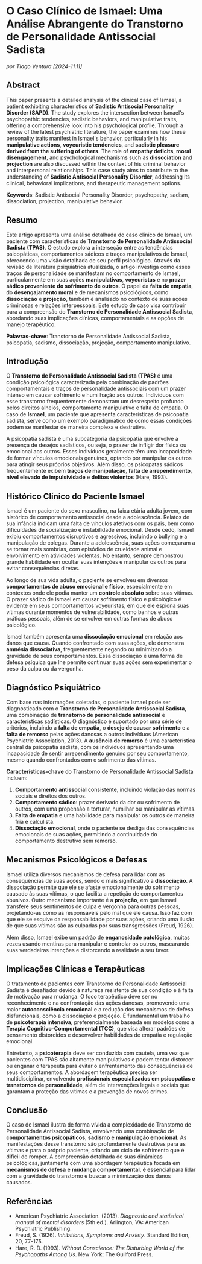 # **O Caso Clínico de Ismael: Uma Análise Abrangente do Transtorno de Personalidade Antissocial Sadista**

_por Tiago Ventura [2024-11.11]_

## **Abstract**

This paper presents a detailed analysis of the clinical case of Ismael, a patient exhibiting characteristics of **Sadistic Antisocial Personality Disorder (SAPD)**. The study explores the intersection between Ismael's psychopathic tendencies, sadistic behaviors, and manipulative traits, offering a comprehensive look into his psychological profile. Through a review of the latest psychiatric literature, the paper examines how these personality traits manifest in Ismael's behavior, particularly in his **manipulative actions**, **voyeuristic tendencies**, and **sadistic pleasure derived from the suffering of others**. The role of **empathy deficits**, **moral disengagement**, and psychological mechanisms such as **dissociation** and **projection** are also discussed within the context of his criminal behavior and interpersonal relationships. This case study aims to contribute to the understanding of **Sadistic Antisocial Personality Disorder**, addressing its clinical, behavioral implications, and therapeutic management options.

**Keywords**: Sadistic Antisocial Personality Disorder, psychopathy, sadism, dissociation, projection, manipulative behavior.

## **Resumo**

Este artigo apresenta uma análise detalhada do caso clínico de Ismael, um paciente com características de **Transtorno de Personalidade Antissocial Sadista (TPAS)**. O estudo explora a interseção entre as tendências psicopáticas, comportamentos sádicos e traços manipulativos de Ismael, oferecendo uma visão detalhada de seu perfil psicológico. Através da revisão de literatura psiquiátrica atualizada, o artigo investiga como esses traços de personalidade se manifestam no comportamento de Ismael, particularmente em suas ações **manipulativas**, **voyeuristas** e no **prazer sádico proveniente do sofrimento de outros**. O papel da **falta de empatia**, do **desengajamento moral** e de mecanismos psicológicos, como **dissociação** e **projeção**, também é analisado no contexto de suas ações criminosas e relações interpessoais. Este estudo de caso visa contribuir para a compreensão do **Transtorno de Personalidade Antissocial Sadista**, abordando suas implicações clínicas, comportamentais e as opções de manejo terapêutico.

**Palavras-chave**: Transtorno de Personalidade Antissocial Sadista, psicopatia, sadismo, dissociação, projeção, comportamento manipulativo.

## **Introdução**

O **Transtorno de Personalidade Antissocial Sadista (TPAS)** é uma condição psicológica caracterizada pela combinação de padrões comportamentais e traços de personalidade antissociais com um prazer intenso em causar sofrimento e humilhação aos outros. Indivíduos com esse transtorno frequentemente demonstram um desrespeito profundo pelos direitos alheios, comportamento manipulativo e falta de empatia. O caso de **Ismael**, um paciente que apresenta características de psicopatia sadista, serve como um exemplo paradigmático de como essas condições podem se manifestar de maneira complexa e destrutiva.

A psicopatia sadista é uma subcategoria da psicopatia que envolve a presença de desejos sadísticos, ou seja, o prazer de infligir dor física ou emocional aos outros. Esses indivíduos geralmente têm uma incapacidade de formar vínculos emocionais genuínos, optando por manipular os outros para atingir seus próprios objetivos. Além disso, os psicopatas sádicos frequentemente exibem **traços de manipulação**, **falta de arrependimento**, **nível elevado de impulsividade** e **delitos violentos** (Hare, 1993).

## **Histórico Clínico do Paciente Ismael**

Ismael é um paciente do sexo masculino, na faixa etária adulta jovem, com histórico de comportamento antissocial desde a adolescência. Relatos de sua infância indicam uma falta de vínculos afetivos com os pais, bem como dificuldades de socialização e instabilidade emocional. Desde cedo, Ismael exibiu comportamentos disruptivos e agressivos, incluindo o bullying e a manipulação de colegas. Durante a adolescência, suas ações começaram a se tornar mais sombrias, com episódios de crueldade animal e envolvimento em atividades violentas. No entanto, sempre demonstrou grande habilidade em ocultar suas intenções e manipular os outros para evitar consequências diretas.

Ao longo de sua vida adulta, o paciente se envolveu em diversos **comportamentos de abuso emocional e físico**, especialmente em contextos onde ele podia manter um **controle absoluto** sobre suas vítimas. O prazer sádico de Ismael em causar sofrimento físico e psicológico é evidente em seus comportamentos voyeuristas, em que ele espiona suas vítimas durante momentos de vulnerabilidade, como banhos e outras práticas pessoais, além de se envolver em outras formas de abuso psicológico.

Ismael também apresenta uma **dissociação emocional** em relação aos danos que causa. Quando confrontado com suas ações, ele demonstra **amnésia dissociativa**, frequentemente negando ou minimizando a gravidade de seus comportamentos. Essa dissociação é uma forma de defesa psíquica que lhe permite continuar suas ações sem experimentar o peso da culpa ou da vergonha.

## **Diagnóstico Psiquiátrico**

Com base nas informações coletadas, o paciente Ismael pode ser diagnosticado com o **Transtorno de Personalidade Antissocial Sadista**, uma combinação de **transtorno de personalidade antissocial** e características sadísticas. O diagnóstico é suportado por uma série de critérios, incluindo a **falta de empatia**, o **desejo de causar sofrimento** e a **falta de remorso** pelas ações danosas a outros indivíduos (American Psychiatric Association, 2013). A **ausência de remorso** é uma característica central da psicopatia sadista, com os indivíduos apresentando uma incapacidade de sentir arrependimento genuíno por seu comportamento, mesmo quando confrontados com o sofrimento das vítimas.

**Características-chave** do Transtorno de Personalidade Antissocial Sadista incluem:
1. **Comportamento antissocial** consistente, incluindo violação das normas sociais e direitos dos outros.
2. **Comportamento sádico**: prazer derivado da dor ou sofrimento de outros, com uma propensão a torturar, humilhar ou manipular as vítimas.
3. **Falta de empatia** e uma habilidade para manipular os outros de maneira fria e calculista.
4. **Dissociação emocional**, onde o paciente se desliga das consequências emocionais de suas ações, permitindo a continuidade do comportamento destrutivo sem remorso.

## **Mecanismos Psicológicos e Defesas**

Ismael utiliza diversos mecanismos de defesa para lidar com as consequências de suas ações, sendo o mais significativo a **dissociação**. A dissociação permite que ele se afaste emocionalmente do sofrimento causado às suas vítimas, o que facilita a repetição de comportamentos abusivos. Outro mecanismo importante é a **projeção**, em que Ismael transfere seus sentimentos de culpa e vergonha para outras pessoas, projetando-as como as responsáveis pelo mal que ele causa. Isso faz com que ele se esquive da responsabilidade por suas ações, criando uma ilusão de que suas vítimas são as culpadas por suas transgressões (Freud, 1926).

Além disso, Ismael exibe um padrão de **enganosidade patológica**, muitas vezes usando mentiras para manipular e controlar os outros, mascarando suas verdadeiras intenções e distorcendo a realidade a seu favor.

## **Implicações Clínicas e Terapêuticas**

O tratamento de pacientes com Transtorno de Personalidade Antissocial Sadista é desafiador devido à natureza resistente de sua condição e à falta de motivação para mudança. O foco terapêutico deve ser no reconhecimento e na confrontação das ações danosas, promovendo uma maior **autoconsciência emocional** e a redução dos mecanismos de defesa disfuncionais, como a dissociação e projeção. É fundamental um trabalho de **psicoterapia intensiva**, preferencialmente baseada em modelos como a **Terapia Cognitivo-Comportamental (TCC)**, que visa alterar padrões de pensamento distorcidos e desenvolver habilidades de empatia e regulação emocional.

Entretanto, a **psicoterapia** deve ser conduzida com cautela, uma vez que pacientes com TPAS são altamente manipulativos e podem tentar distorcer ou enganar o terapeuta para evitar o enfrentamento das consequências de seus comportamentos. A abordagem terapêutica precisa ser multidisciplinar, envolvendo **profissionais especializados em psicopatias e transtornos de personalidade**, além de intervenções legais e sociais que garantam a proteção das vítimas e a prevenção de novos crimes.

## **Conclusão**

O caso de Ismael ilustra de forma vívida a complexidade do Transtorno de Personalidade Antissocial Sadista, envolvendo uma combinação de **comportamentos psicopáticos**, **sadismo** e **manipulação emocional**. As manifestações desse transtorno são profundamente destrutivas para as vítimas e para o próprio paciente, criando um ciclo de sofrimento que é difícil de romper. A compreensão detalhada de suas dinâmicas psicológicas, juntamente com uma abordagem terapêutica focada em **mecanismos de defesa** e **mudança comportamental**, é essencial para lidar com a gravidade do transtorno e buscar a minimização dos danos causados.

## **Referências**

- American Psychiatric Association. (2013). *Diagnostic and statistical manual of mental disorders* (5th ed.). Arlington, VA: American Psychiatric Publishing.
- Freud, S. (1926). *Inhibitions, Symptoms and Anxiety*. Standard Edition, 20, 77-175.
- Hare, R. D. (1993). *Without Conscience: The Disturbing World of the Psychopaths Among Us*. New York: The Guilford Press.

